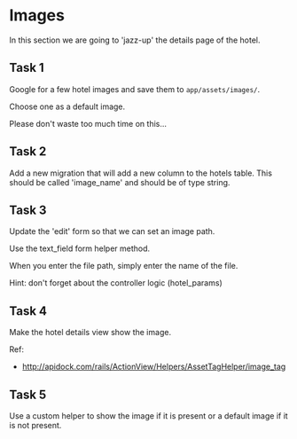# Images

In this section we are going to 'jazz-up' the details page of the hotel.

## Task 1

Google for a few hotel images and save them to `app/assets/images/`.

Choose one as a default image.

Please don't waste too much time on this...

## Task 2

Add a new migration that will add a new column to the hotels table. This should be called 'image_name' and should be of type string.

## Task 3

Update the 'edit' form so that we can set an image path. 

Use the text_field form helper method.

When you enter the file path, simply enter the name of the file.

Hint: don't forget about the controller logic (hotel_params)

## Task 4

Make the hotel details view show the image.

Ref:
* http://apidock.com/rails/ActionView/Helpers/AssetTagHelper/image_tag


## Task 5

Use a custom helper to show the image if it is present or a default image if it is not present.


